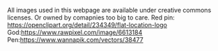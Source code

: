 All images used in this webpage are available under creative commons licenses. Or owned by comapnies too big to care.
Red pin: https://openclipart.org/detail/234349/flat-location-logo
God:https://www.rawpixel.com/image/6613184
Pen:https://www.wannapik.com/vectors/38477